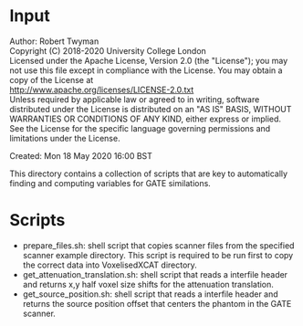 # Input

Author: Robert Twyman<br />
Copyright (C) 2018-2020 University College London<br />
Licensed under the Apache License, Version 2.0 (the "License");
you may not use this file except in compliance with the License.
You may obtain a copy of the License at
<br />
http://www.apache.org/licenses/LICENSE-2.0.txt
<br />
Unless required by applicable law or agreed to in writing, software
distributed under the License is distributed on an "AS IS" BASIS,
WITHOUT WARRANTIES OR CONDITIONS OF ANY KIND, either express or implied.
See the License for the specific language governing permissions and
limitations under the License.

Created:  Mon 18 May 2020 16:00 BST

This directory contains a collection of scripts that are key to automatically finding and computing variables for GATE similations.

Scripts
=======
* prepare_files.sh: shell script that copies scanner files from the specified scanner example directory. This script is required to be run first to copy the correct data into VoxelisedXCAT directory.
* get_attenuation_translation.sh: shell script that reads a interfile header and returns x,y half voxel size shifts for the attenuation translation.
* get_source_position.sh: shell script that reads a interfile header and returns the source position offset that centers the phantom in the GATE scanner.
